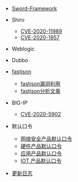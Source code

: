 * [Sword-Framework]()

* Shiro

  * [CVE-2020-11989](shiro/cve-2020-11989.md "Apache Shiro身份验证绕过漏洞（CVE-2020-11989）")
  * [CVE-2020-1957](shiro/cve-2020-1957.md "Apache Shiro身份验证绕过漏洞（CVE-2020-1957）")

* Weblogic

* Dubbo

* [fastjson](fastjson/)
  * [fastjson漏洞利用](fastjson/fastjson.md)
  * [fastjson分析文章](fastjson/paper.md)

* BIG-IP

  * [CVE-2020-5902](big-ip/cve-2020-5902.md "F5 BIG-IP 远程代码执行漏洞（CVE-2020-5902）")

* 默认口令

  * [网络安全产品默认口令](default-pwd/security-products.md)
  * [硬件产品默认口令](default-pwd/hardware-products.md)
  * [应用产品默认口令](default-pwd/app-products.md)
  * [IOT 产品默认口令](default-pwd/iot-products.md)

* [更新日志](CHANGELOG.md)

